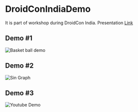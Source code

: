 # DroidConIndiaDemo

It is part of workshop during DroidCon India. 
Presentation [Link](https://speakerdeck.com/geekanamika/deep-dive-into-constraint-layout-2-dot-0)

## Demo #1 

![Basket ball demo](https://user-images.githubusercontent.com/16922933/68007038-733f3580-fca0-11e9-83ef-7ec23a5de53d.gif)


## Demo #2 

![Sin Graph](https://user-images.githubusercontent.com/16922933/68007557-f614c000-fca1-11e9-8516-f5792437234b.gif)

## Demo #3

![Youtube Demo](https://user-images.githubusercontent.com/16922933/68007681-4ee45880-fca2-11e9-878d-75eb5be9b567.gif)
